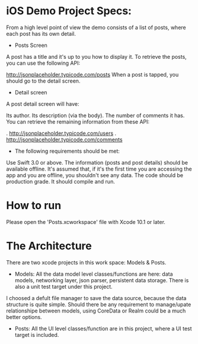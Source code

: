
# iOS Demo Project Specs: 

From a high level point of view the demo consists of a list of posts, where each post has its own detail.

* Posts Screen

A post has a title and it's up to you how to display it. To retrieve the posts, you can use the following API:

http://jsonplaceholder.typicode.com/posts
When a post is tapped, you should go to the detail screen.

* Detail screen

A post detail screen will have:

Its author.
Its description (via the body).
The number of comments it has.
You can retrieve the remaining information from these API:

. http://jsonplaceholder.typicode.com/users
. http://jsonplaceholder.typicode.com/comments


* The following requirements should be met:

Use Swift 3.0 or above.
The information (posts and post details) should be available offline. It's assumed that, if it's the first time you are accessing the app and you are offline, you shouldn't see any data.
The code should be production grade.
It should compile and run.


# How to run
Please open the 'Posts.xcworkspace' file with Xcode 10.1 or later. 

# The Architecture
There are two xcode projects in this work space: Models & Posts. 

* Models: 
All the data model level classes/functions are here: 
data models, networking layer, json parser, persistent data storage.
There is also a unit test target under this project. 

I choosed a defult file manager to save the data source, because the data structure is 
quite simple. Should there be any requirement to manage/upate relationshipe between
models, using CoreData or Realm could be a much better options. 

* Posts: 
All the UI level classes/function are in this project, 
where a UI test target is included. 

